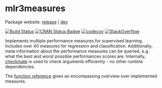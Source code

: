 # mlr3measures

Package website: [release](https://mlr3measures.mlr-org.com/) | [dev](https://mlr3measures.mlr-org.com/dev)

[![Build Status](https://img.shields.io/travis/mlr-org/mlr3measures/master?label=Linux&logo=travis&style=flat-square)](https://travis-ci.org/mlr-org/mlr3measures)
[![CRAN Status Badge](https://www.r-pkg.org/badges/version-ago/mlr3measures)](https://cran.r-project.org/package=mlr3measures)
[![codecov](https://codecov.io/gh/mlr-org/mlr3measures/branch/master/graph/badge.svg)](https://codecov.io/gh/mlr-org/mlr3measures)
[![StackOverflow](https://img.shields.io/badge/stackoverflow-mlr3-orange.svg)](https://stackoverflow.com/questions/tagged/mlr3)

Implements multiple performance measures for supervised learning.
Includes over 40 measures for regression and classification.
Additionally, meta information about the performance measures can be queried, e.g. what the best and worst possible performances scores are.
Internally, [checkmate](https://CRAN.R-project.org/package=checkmate) is used to check arguments efficiently - no other runtime dependencies.

The [function reference](https://mlr3measures.mlr-org.com/reference/index.html) gives an encompassing overview over implemented measures.
